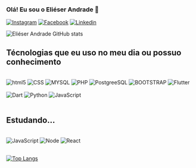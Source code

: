 ### Olá! Eu sou o Eliéser Andrade 🤙

[![Instagram](https://img.shields.io/badge/Instagram-E4405F?style=for-the-badge&logo=instagram&logoColor=white)](https://www.instagram.com/edma_tk/)
[![Facebook](https://img.shields.io/badge/Facebook-1877F2?style=for-the-badge&logo=facebook&logoColor=white)](https://www.facebook.com/elieser.daniel.56)
[![Linkedin](https://img.shields.io/badge/LinkedIn-0077B5?style=for-the-badge&logo=linkedin&logoColor=white)](linkedin.com/in/eliéser-daniel-martins-de-andrade-2a3317186)

![Eliéser Andrade GitHub stats](https://github-readme-stats.vercel.app/api?username=ElieserAndrade&show_icons=true&theme=dark)


## Técnologias que eu uso no meu dia ou possuo conhecimento

<div style="display: inline-block"><br/>
    <img align="center" alt="html5" src="https://img.shields.io/badge/HTML5-E34F26?style=for-the-badge&logo=html5&logoColor=white" />
</div>
<div style="display: inline-block"><br/>
    <img align="center" alt="CSS" src="https://img.shields.io/badge/CSS3-1572B6?style=for-the-badge&logo=css3&logoColor=white" />
</div>
<div style="display: inline-block"><br/>
    <img align="center" alt="MYSQL" src="https://img.shields.io/badge/MySQL-00000F?style=for-the-badge&logo=mysql&logoColor=white" />
</div>
<div style="display: inline-block"><br/>
    <img align="center" alt="PHP" src="https://img.shields.io/badge/PHP-777BB4?style=for-the-badge&logo=php&logoColor=white" />
</div>
<div style="display: inline-block"><br/>
    <img align="center" alt="PostgreeSQL" src="https://img.shields.io/badge/PostgreSQL-316192?style=for-the-badge&logo=postgresql&logoColor=white" />
</div>
<div style="display: inline-block"><br/>
    <img align="center" alt="BOOTSTRAP" src="https://img.shields.io/badge/Bootstrap-563D7C?style=for-the-badge&logo=bootstrap&logoColor=white" />
</div>
<div style="display: inline-block"><br/>
    <img align="center" alt="Flutter" src="https://img.shields.io/badge/Flutter-02569B?style=for-the-badge&logo=flutter&logoColor=white" />
</div>
<div style="display: inline-block"><br/>
    <img align="center" alt="Dart" src="https://img.shields.io/badge/Dart-0175C2?style=for-the-badge&logo=dart&logoColor=white" />
</div>
<div style="display: inline-block"><br/>
    <img align="center" alt="Python" src="https://img.shields.io/badge/Python-14354C?style=for-the-badge&logo=python&logoColor=white" />
</div>
<div style="display: inline-block"><br/>
    <img align="center" alt="JavaScript" src="https://img.shields.io/badge/GitHub-100000?style=for-the-badge&logo=github&logoColor=white" />
</div>

<div>
    <br/>
</div>

## Estudando...
<div style="display: inline-block"><br/>
    <img align="center" alt="JavaScript" src="https://img.shields.io/badge/JavaScript-F7DF1E?style=for-the-badge&logo=javascript&logoColor=black" />
</div>
<div style="display: inline-block"><br/>
    <img align="center" alt="Node" src="	https://img.shields.io/badge/Node.js-43853D?style=for-the-badge&logo=node.js&logoColor=white" />
</div>
<div style="display: inline-block"><br/>
    <img align="center" alt="React" src="	https://img.shields.io/badge/React-20232A?style=for-the-badge&logo=react&logoColor=61DAFB" />
</div>

<div>
    <br>
</div>

[![Top Langs](https://github-readme-stats.vercel.app/api/top-langs/?username=anuraghazra&layout=compact)](https://github.com/anuraghazra/github-readme-stats)



